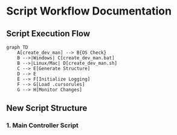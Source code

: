 # Script Workflow Documentation

## Script Execution Flow

```mermaid
graph TD
    A[create_dev_man] --> B{OS Check}
    B -->|Windows| C[create_dev_man.bat]
    B -->|Linux/Mac| D[create_dev_man.sh]
    C --> E[Generate Structure]
    D --> E
    E --> F[Initialize Logging]
    F --> G[Load .cursorules]
    G --> H[Monitor Changes]
```

## New Script Structure

### 1. Main Controller Script 